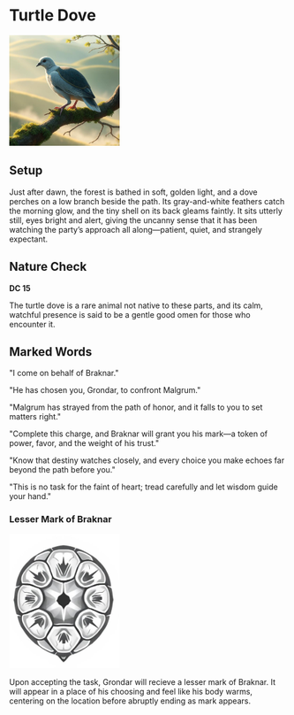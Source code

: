 # Turtle Dove

<img src="./extras/Turtle_Dove.png" alt="Turtle Dove" width="200"/>

## Setup

Just after dawn, the forest is bathed in soft, golden light, and a dove perches on a low branch beside the path. Its gray-and-white feathers catch the morning glow, and the tiny shell on its back gleams faintly. It sits utterly still, eyes bright and alert, giving the uncanny sense that it has been watching the party’s approach all along—patient, quiet, and strangely expectant.

## Nature Check

**DC 15**

The turtle dove is a rare animal not native to these parts, and its calm, watchful presence is said to be a gentle good omen for those who encounter it.

## Marked Words

"I come on behalf of Braknar."

"He has chosen you, Grondar, to confront Malgrum."

"Malgrum has strayed from the path of honor, and it falls to you to set matters right."


"Complete this charge, and Braknar will grant you his mark—a token of power, favor, and the weight of his trust."

"Know that destiny watches closely, and every choice you make echoes far beyond the path before you."

"This is no task for the faint of heart; tread carefully and let wisdom guide your hand."

### Lesser Mark of Braknar

<img src="./extras/Braknar_Lesser_Mark.jpg" alt="Lesser Mark of Braknar" width="200"/>

Upon accepting the task, Grondar will recieve a lesser mark of Braknar.  It will appear in a place of his choosing and feel like his body warms, centering on the location before abruptly ending as mark appears.